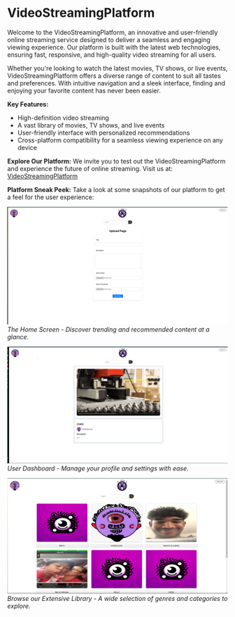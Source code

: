 # VideoStreamingPlatform

Welcome to the VideoStreamingPlatform, an innovative and user-friendly online streaming service designed to deliver a seamless and engaging viewing experience. Our platform is built with the latest web technologies, ensuring fast, responsive, and high-quality video streaming for all users.

Whether you're looking to watch the latest movies, TV shows, or live events, VideoStreamingPlatform offers a diverse range of content to suit all tastes and preferences. With intuitive navigation and a sleek interface, finding and enjoying your favorite content has never been easier.

**Key Features:**
- High-definition video streaming
- A vast library of movies, TV shows, and live events
- User-friendly interface with personalized recommendations
- Cross-platform compatibility for a seamless viewing experience on any device

**Explore Our Platform:**
We invite you to test out the VideoStreamingPlatform and experience the future of online streaming. Visit us at: [VideoStreamingPlatform](https://video-streaming-platform-web-client-jg5qmt6o5a-uc.a.run.app)

**Platform Sneak Peek:**
Take a look at some snapshots of our platform to get a feel for the user experience:

![Main Interface](images/image1.png)
*The Home Screen - Discover trending and recommended content at a glance.*

![User Dashboard](images/image2.png)
*User Dashboard - Manage your profile and settings with ease.*

![Content Library](images/image3.png)
*Browse our Extensive Library - A wide selection of genres and categories to explore.*
